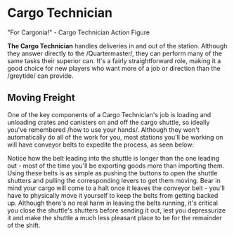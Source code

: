 Cargo Technician
===

"For Cargonia!" - Cargo Technician Action Figure

**The Cargo Technician** handles deliveries in and out of the station. Although they answer directly to the /Quartermaster/, they can perform many of the same tasks their superior can. It's a fairly straightforward role, making it a good choice for new players who want more of a job or direction than the /greytide/ can provide.

## Moving Freight
One of the key components of a Cargo Technician's job is loading and unloading crates and canisters on and off the cargo shuttle, so ideally you've remembered /how to use your hands/. Although they won't automatically do all of the work for you, most stations you'll be working on will have conveyor belts to expedite the process, as seen below:

Notice how the belt leading into the shuttle is longer than the one leading out - most of the time you'll be exporting goods more than importing them. Using these belts is as simple as pushing the buttons to open the shuttle shutters and pulling the corresponding levers to get them moving. Bear in mind your cargo will come to a halt once it leaves the conveyor belt - you'll have to physically move it yourself to keep the belts from getting backed up. Although there's no real harm in leaving the belts running, it's critical you close the shuttle's shutters before sending it out, lest you depressurize it and make the shuttle a much less pleasant place to be for the remainder of the shift.
